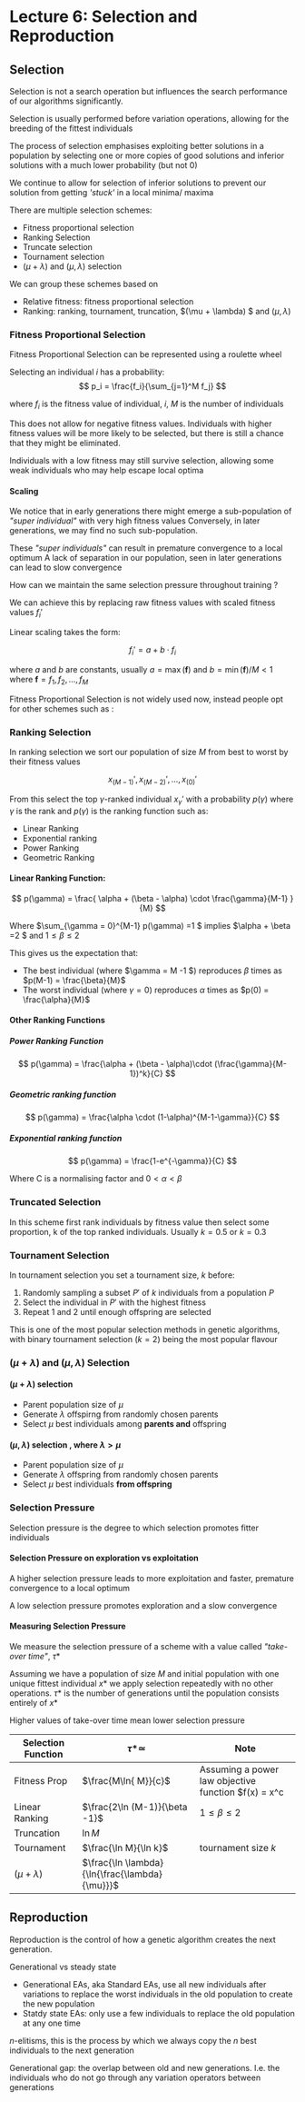 # Lecture 6: Selection and Reproduction

## Selection

Selection is not a search operation but influences the search performance of our algorithms significantly.

Selection is usually performed before variation operations, allowing for the breeding of the fittest individuals 

The process of selection emphasises exploiting better solutions in a population by selecting one or more copies of good solutions and inferior solutions with a much lower probability (but not 0)

We continue to allow for selection of inferior solutions to prevent our solution from getting *'stuck'* in a local minima/ maxima

There are multiple selection schemes: 

- Fitness proportional selection 
- Ranking Selection
- Truncate selection 
- Tournament selection 
- $(\mu + \lambda)$ and $(\mu,\lambda)$ selection 

We can group these schemes based on

- Relative fitness: fitness proportional selection 
- Ranking: ranking, tournament, truncation, $(\mu + \lambda) $ and $(\mu,\lambda)$ 

### Fitness Proportional Selection 

Fitness Proportional Selection can be represented using a roulette wheel

Selecting an individual $i$ has a probability:
$$
p_i = \frac{f_i}{\sum_{j=1}^M f_j}
$$

where $f_i$ is the fitness value of individual, $i$, $M$ is the number of individuals 

This does not allow for negative fitness values. Individuals with higher fitness values will be more likely to be selected, but there is still a chance that they might be eliminated.

Individuals with a low fitness may still survive selection, allowing some weak individuals who may help escape local optima 

#### Scaling 

We notice that in early generations there might emerge a sub-population of *"super individual"* with very high fitness values 
Conversely, in later generations, we may find no such sub-population.

These *"super individuals"* can result in premature convergence to a local optimum
A lack of separation in our population, seen in later generations can lead to slow convergence

How can we maintain the same selection pressure throughout training ? 

We can achieve this by replacing raw fitness values with scaled fitness values $f_i'$

Linear scaling takes the form: 

$$
f_i' = a + b \cdot f_i 
$$

where $a$ and $b$ are constants, usually $a = \max(\textbf{f})$ and $b = \min(\textbf{f})/M < 1$ where $\textbf{f} = f_1,f_2,\ldots,f_M$

Fitness Proportional Selection is not widely used now, instead people opt for other schemes such as :

### Ranking Selection 

In ranking selection we sort our population of size $M$ from best to worst by their fitness values

$$
x_{(M-1)}',x_{(M-2)}',\ldots,x_{(0)}'
$$

From this select the top $\gamma$-ranked individual $x_\gamma'$ with a probability $p(\gamma)$ where $\gamma$ is the rank and $p(\gamma)$ is the ranking function such as:

- Linear Ranking 
- Exponential ranking
- Power Ranking 
- Geometric Ranking 

#### Linear Ranking Function: 

$$
p(\gamma) = \frac{ \alpha + (\beta - \alpha) \cdot \frac{\gamma}{M-1} }{M}
$$

Where $\sum_{\gamma = 0}^{M-1} p(\gamma) =1 $ implies $\alpha + \beta =2 $ and $1 \leq \beta \leq 2$ 

This gives us the expectation that:

- The best individual (where $\gamma = M -1 $) reproduces $\beta$ times as $p(M-1) = \frac{\beta}{M}$ 
- The worst individual (where $\gamma = 0$) reproduces $\alpha$ times as $p(0) = \frac{\alpha}{M}$ 

#### Other Ranking Functions

##### Power Ranking Function 

$$
p(\gamma) = \frac{\alpha + (\beta - \alpha)\cdot (\frac{\gamma}{M-1})^k}{C}
$$

##### Geometric ranking function

$$
p(\gamma) = \frac{\alpha \cdot (1-\alpha)^{M-1-\gamma}}{C}
$$

##### Exponential ranking function

$$
p(\gamma) = \frac{1-e^{-\gamma}}{C}
$$


Where C is a normalising factor and $0 < \alpha < \beta$

### Truncated Selection

In this scheme first rank individuals by fitness value then select some proportion, k of the top ranked individuals. Usually $k=0.5$ or $k=0.3$ 

### Tournament Selection 

In tournament selection you set a tournament size, $k$ before: 

1. Randomly sampling a subset $P'$ of $k$ individuals from a population $P$ 
2. Select the individual in $P'$ with the highest fitness
3. Repeat 1 and 2 until enough offspring are selected

This is one of the most popular selection methods in genetic algorithms, with binary tournament selection ($k=2$) being the most popular flavour

### $(\mu + \lambda)$ and $(\mu,\lambda)$ Selection 

#### $(\mu + \lambda)$ selection 

- Parent population size of $\mu$ 
- Generate $\lambda$ offspirng from randomly chosen parents
- Select $\mu$ best individuals among **parents and** offspring

#### $(\mu,\lambda)$ selection , where $\lambda > \mu$ 

- Parent population size of $\mu$ 
- Generate $\lambda$ offspring from randomly chosen parents
- Select $\mu$ best individuals **from offspring**


### Selection Pressure 

Selection pressure is the degree to which selection promotes fitter individuals 

#### Selection Pressure on exploration vs exploitation

A higher selection pressure leads to more exploitation and faster, premature convergence to a local optimum

A low selection pressure promotes exploration and a slow convergence

#### Measuring Selection Pressure

We measure the selection pressure of a scheme with a value called *"take-over time"*, $\tau*$ 

Assuming we have a population of size $M$ and initial population with one unique fittest individual $x*$ we apply selection repeatedly with no other operations. $\tau*$ is the number of generations until the population consists entirely of $x*$ 

Higher values of take-over time mean lower selection pressure 

| Selection Function | $\tau* \simeq$                                 | Note                                                |
| ------------------ | ---------------------------------------------- | --------------------------------------------------- |
| Fitness Prop       | $\frac{M\ln{ M}}{c}$                           | Assuming a power law objective function $f(x) = x^c |
| Linear Ranking     | $\frac{2\ln (M-1)}{\beta -1}$                  | $1\leq \beta \leq 2$                                |
| Truncation         | $\ln M$                                        |                                                     |
| Tournament         | $\frac{\ln M}{\ln k}$                          | tournament size $k$                                 |
| $(\mu + \lambda)$  | $\frac{\ln \lambda}{\ln{\frac{\lambda}{\mu}}}$ |                                                     |

## Reproduction 

Reproduction is the control of how a genetic algorithm creates the next generation.

Generational vs steady state

- Generational EAs, aka Standard EAs, use all new individuals after variations to replace the worst individuals in the old population to create the new population
- Statdy state EAs: only use a few individuals to replace the old population at any one time

$n$-elitisms, this is the process by which we always copy the $n$ best individuals to the next generation 

Generational gap: the overlap between old and new generations. I.e. the individuals who do not go through any variation operators between generations


